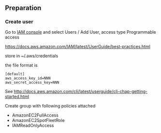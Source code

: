 
#

## Preparation

### Create user

Go to [IAM console](https://console.aws.amazon.com/iam/home?region=us-east-1#/home) and select Users / Add User, access type Programmable access


https://docs.aws.amazon.com/IAM/latest/UserGuide/best-practices.html


store in ~/.aws/credentials

the file format is

    [default]
    aws_access_key_id=NNN
    aws_secret_access_key=NNN


See http://docs.aws.amazon.com/cli/latest/userguide/cli-chap-getting-started.html


Create group with following policies attached

* AmazonEC2FullAccess
* AmazonEC2SpotFleetRole
* IAMReadOnlyAccess
